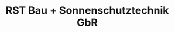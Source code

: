 ---
title: "RST Bau + Sonnenschutztechnik GbR"
url: /euskirchen/rst-bau-sonnenschutztechnik-gbr/
shop: Jalousien
---